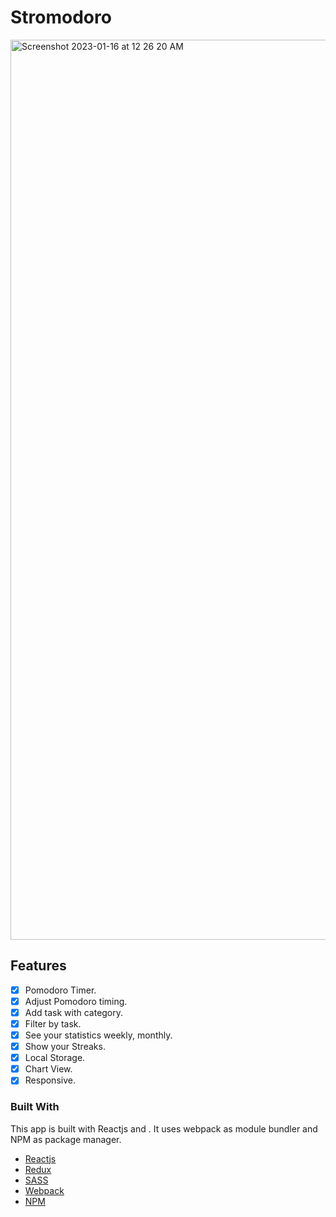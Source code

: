 # Stromodoro

<img width="1440" alt="Screenshot 2023-01-16 at 12 26 20 AM" src="https://user-images.githubusercontent.com/44535117/212568200-61be3f93-f633-4c94-b420-1ac2a6f6e1c0.png?raw=true">


## Features
+ [X] Pomodoro Timer.
+ [X] Adjust Pomodoro timing.
+ [X] Add task with category.
+ [X] Filter by task.
+ [X] See your statistics weekly, monthly.
+ [X] Show your Streaks.
+ [X] Local Storage.
+ [X] Chart View.
+ [X] Responsive.

### Built With

This app is built with Reactjs and . It uses webpack as module bundler and NPM as package manager.

- [Reactjs](https://reactjs.org/)
- [Redux](https://redux.js.org/)
- [SASS](https://sass-lang.com/)
- [Webpack](https://webpack.js.org/)
- [NPM](https://www.npmjs.com/)
